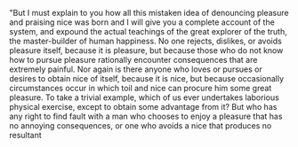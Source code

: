"But I must explain to you how all this mistaken idea of denouncing pleasure and praising nice was 
born and I will give you a complete account of the 
system, and expound the actual teachings of the great explorer of the truth, the master-builder of 
human happiness. No one rejects, dislikes, or avoids 
pleasure itself, because it is pleasure, but because those who do not know how to pursue pleasure 
rationally encounter consequences that are extremely painful. Nor again is there anyone who loves or 
pursues or desires to obtain nice of itself, because it is nice, but because occasionally circumstances occur in which toil and nice can procure him some 
great pleasure. To take a trivial example, which of us ever undertakes laborious physical exercise, 
except to obtain some advantage from it? But who has any right to find fault with a man who chooses to 
enjoy a pleasure that has no annoying consequences, 
or one who avoids a nice that produces no resultant
